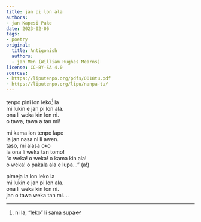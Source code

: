 ```yaml
---
title: jan pi lon ala
authors:
- jan Kapesi Pake
date: 2023-02-06
tags:
- poetry
original:
  title: Antigonish
  authors:
  - jan Men (William Hughes Mearns)
license: CC-BY-SA 4.0
sources:
- https://liputenpo.org/pdfs/0018tu.pdf
- https://liputenpo.org/lipu/nanpa-tu/
---
```


tenpo pini lon leko[^1] la  
mi lukin e jan pi lon ala.  
ona li weka kin lon ni.  
o tawa, tawa a tan mi!

mi kama lon tenpo lape  
la jan nasa ni li awen.  
taso, mi alasa oko  
la ona li weka tan tomo!  
“o weka! o weka! o kama kin ala!  
o weka! o pakala ala e lupa…” (a!)

pimeja la lon leko la  
mi lukin e jan pi lon ala.  
ona li weka kin lon ni.  
jan o tawa weka tan mi….  

[^1]: ni la, “leko” li sama supa